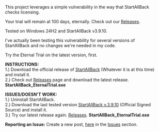 This project leverages a simple vulnerability in the way that StartAllBack checks licensing.

Your trial will remain at 100 days, eternally. Check out our <a href="https://github.com/BinaryBrother/StartAllBack-EternalTrial/releases">Releases</a>.

Tested on Windows 24H2 and StartAllBack v3.9.10.

I've actually been testing this vulnerability for several versions of StartAllBack and no changes we're needed in my code.

Try the Eternal Trial on the latest version, first.

<b>INSTRUCTIONS:</b><br>
1.) Download the official release of <a href="https://www.startallback.com/">StartAllBack</a> (Whatever it is at this time) and install it.<br>
2.) Check out <a href="https://github.com/BinaryBrother/StartAllBack-EternalTrial/releases">Releases</a> page and download the latest release. <b>StartAllBack_EternalTrial.exe</b>

<b>ISSUES/DOESN'T WORK:</b><br>
1.) Uninstall StartAllBack.<br>
2.) Download the last tested version <a href="https://startisback.sfo3.cdn.digitaloceanspaces.com/StartAllBack_3.9.10_setup.exe">StartAllBack v.3.9.10</a> (Official Signed Source) and install it.<br>
3.) Try our latest release again. <a href="https://github.com/BinaryBrother/StartAllBack-EternalTrial/releases">Releases</a>. <b>StartAllBack_EternalTrial.exe</b><br>

<b>Reporting an Issue:</b>
Create a new post, <a href="https://github.com/BinaryBrother/StartAllBack-EternalTrial/issues">here</a> in the <a href="https://github.com/BinaryBrother/StartAllBack-EternalTrial/issues">Issues</a> section.
